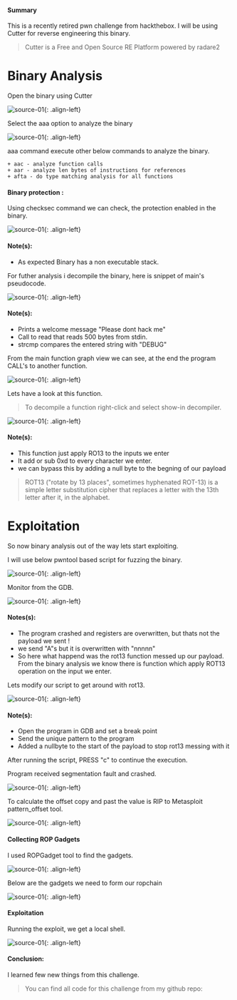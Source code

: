#### Summary

This is a recently retired pwn challenge from hackthebox. I will be using Cutter for reverse engineering this binary.

> Cutter is a Free and Open Source RE Platform powered by radare2


# Binary Analysis

Open the binary using Cutter

![source-01](/img/Screenshotr5.png){: .align-left}

Select the aaa option to analyze the binary 

![source-01](/img/Screenshotr6.png){: .align-left}

aaa command  execute other below commands to analyze the binary.

    + aac - analyze function calls 
    + aar - analyze len bytes of instructions for references
    + afta - do type matching analysis for all functions


#### Binary protection :
Using checksec command we can check, the protection enabled in the binary.

![source-01](/img/ropv2-8.PNG){: .align-left}


#### Note(s):

+ As expected Binary has a non executable stack.


For futher analysis i decompile the binary, here is snippet of main's pseudocode.

![source-01](/img/ropv2-1.PNG){: .align-left}

#### Note(s):


+ Prints a welcome message "Please dont hack me"
+ Call to read that reads 500 bytes from stdin.
+ strcmp compares the entered string with "DEBUG"

From the main function graph view we can see, at the end the program CALL's to another function.


![source-01](/img/ropemev2-001.PNG){: .align-left}

Lets have a look at this function.

> To decompile a function right-click and select show-in decompiler. 

![source-01](/img/ropv2-2.PNG){: .align-left}

#### Note(s):

+ This function just apply RO13 to the inputs we enter 
+ It add or sub 0xd to every character we enter.
+ we can bypass this by adding a null byte to the begning of our payload

> ROT13 ("rotate by 13 places", sometimes hyphenated ROT-13) is a simple letter substitution cipher that replaces a letter with the 13th letter after it, in the alphabet.

# Exploitation

So now binary analysis out of the way lets start exploiting. 

I will use below pwntool based script for fuzzing the binary.

![source-01](/img/ropv2-10.PNG){: .align-left}


Monitor from the GDB.

![source-01](/img/ropv2-9.PNG){: .align-left}

#### Notes(s):

+ The program crashed and registers are overwritten, but thats not the payload we sent ! 
+ we send "A"s but it is overwritten with "nnnnn" 
+ So here what happend was the rot13 function messed up our payload. From the binary analysis we know there is function which apply ROT13 operation on the input we enter.


Lets modify our script to get around with rot13.

![source-01](/img/ropv2-7.PNG){: .align-left}

#### Note(s):

+ Open the program in GDB and set a break point
+ Send the unique pattern to the program
+ Added a nullbyte to the start of the payload to stop rot13 messing with it

After running the script, PRESS "c" to continue the execution.

Program received segmentation fault and crashed.

![source-01](/img/ropv2-4.PNG){: .align-left}

To calculate the offset copy and past the value is RIP to Metasploit pattern_offset tool.

![source-01](/img/ropv2-6.PNG){: .align-left}

#### Collecting ROP Gadgets

I used ROPGadget tool to find the gadgets.

![source-01](/img/ropv2-11.PNG){: .align-left}

Below are the gadgets we need to form our ropchain

![source-01](/img/ropv2-12.PNG){: .align-left}


#### Exploitation

Running the exploit, we get a local shell.

![source-01](/img/ropv2-13.PNG){: .align-left}


#### Conclusion:
I learned few new things from this challenge. 

> You can find all code for this challenge from my github repo:







